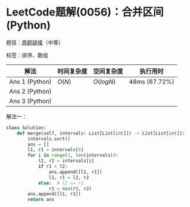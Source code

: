 # LeetCode题解(0056)：合并区间(Python)

题目：[原题链接](https://leetcode-cn.com/problems/merge-intervals/)（中等）

标签：排序、数组

| 解法           | 时间复杂度 | 空间复杂度 | 执行用时      |
| -------------- | ---------- | ---------- | ------------- |
| Ans 1 (Python) | $O(N)$     | $O(logN)$  | 48ms (67.72%) |
| Ans 2 (Python) |            |            |               |
| Ans 3 (Python) |            |            |               |

解法一：

```python
class Solution:
    def merge(self, intervals: List[List[int]]) -> List[List[int]]:
        intervals.sort()
        ans = []
        l1, r1 = intervals[0]
        for i in range(1, len(intervals)):
            l2, r2 = intervals[i]
            if r1 < l2:
                ans.append([l1, r1])
                l1, r1 = l2, r2
            else:  # l2 <= r1
                r1 = max(r1, r2)
        ans.append([l1, r1])
        return ans
```

